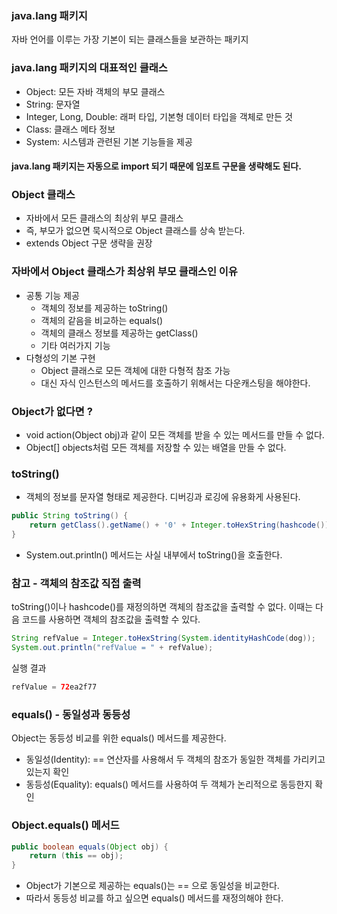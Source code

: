 ### java.lang 패키지
자바 언어를 이루는 가장 기본이 되는 클래스들을 보관하는 패키지

### java.lang 패키지의 대표적인 클래스
- Object: 모든 자바 객체의 부모 클래스
- String: 문자열
- Integer, Long, Double: 래퍼 타입, 기본형 데이터 타입을 객체로 만든 것
- Class: 클래스 메타 정보
- System: 시스템과 관련된 기본 기능들을 제공

#### java.lang 패키지는 자동으로 import 되기 때문에 임포트 구문을 생략해도 된다.

### Object 클래스
- 자바에서 모든 클래스의 최상위 부모 클래스
- 즉, 부모가 없으면 묵시적으로 Object 클래스를 상속 받는다.
- extends Object 구문 생략을 권장

### 자바에서 Object 클래스가 최상위 부모 클래스인 이유
- 공통 기능 제공
  - 객체의 정보를 제공하는 toString()
  - 객체의 같음을 비교하는 equals()
  - 객체의 클래스 정보를 제공하는 getClass()
  - 기타 여러가지 기능
- 다형성의 기본 구현
  - Object 클래스로 모든 객체에 대한 다형적 참조 가능
  - 대신 자식 인스턴스의 메서드를 호출하기 위해서는 다운캐스팅을 해야한다.

### Object가 없다면 ?
- void action(Object obj)과 같이 모든 객체를 받을 수 있는 메서드를 만들 수 없다.
- Object[] objects처럼 모든 객체를 저장할 수 있는 배열을 만들 수 없다.

### toString()
- 객체의 정보를 문자열 형태로 제공한다. 디버깅과 로깅에 유용화게 사용된다.
``` java
public String toString() {
    return getClass().getName() + '0' + Integer.toHexString(hashcode());
}
```

- System.out.println() 메서드는 사실 내부에서 toString()을 호출한다.

### 참고 - 객체의 참조값 직접 출력
toString()이나 hashcode()를 재정의하면 객체의 참조값을 출력할 수 없다. 이때는 다음 코드를 사용하면 객체의 참조값을 출력할 수 있다.
``` java
String refValue = Integer.toHexString(System.identityHashCode(dog));
System.out.println("refValue = " + refValue);
```

실행 결과
``` java
refValue = 72ea2f77
```

### equals() - 동일성과 동등성
Object는 동등성 비교를 위한 equals() 메서드를 제공한다.
- 동일성(Identity): == 연산자를 사용해서 두 객체의 참조가 동일한 객체를 가리키고 있는지 확인
- 동등성(Equality): equals() 메서드를 사용하여 두 객체가 논리적으로 동등한지 확인

### Object.equals() 메서드
``` java
public boolean equals(Object obj) {
    return (this == obj);
}
```
- Object가 기본으로 제공하는 equals()는 == 으로 동일성을 비교한다.
- 따라서 동등성 비교를 하고 싶으면 equals() 메서드를 재정의해야 한다.
